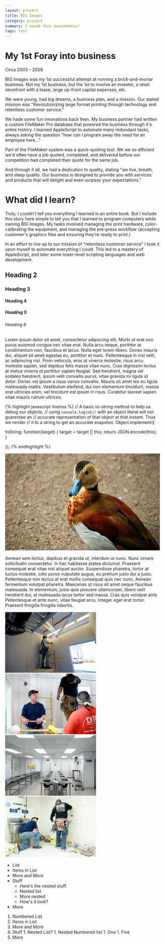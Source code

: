 ```yaml
---
layout: project
title: BIG Images
category: project
summary: I owned this awesomeness!
tags: test
---
```

My 1st Foray into business
=========

Circa 2003 &ndash; 2009

BIG Images was my 1st successful attempt at running a brick-and-mortar business. 
Not my 1st business, but the 1st to involve an investor, a retail storefront
with a lease, large up-front capital expenses, etc.

We were young, had *big* dreams, a business plan, and a mission. Our stated
mission was "Revolutionizing large format printing through technology and 
relentless customer service."

We hade some fun innovations back then. My business partner had written a custom
FileMaker Pro database that powered the business through it's entire history. I
learned AppleScript to automate many redundant tasks, always asking the question
"how can I program away the need for an employee here&hellip;" 

Part of the FileMaker system was a quick-quoting tool. We we so efficient we'd 
often have a job quoted, completed, and delivered before our competition had
completed their quote for the same job.

And through it all, we had a dedication to quality, stating "we live, breath, 
and sleep quality. Our business is designed to provide you with services and 
products that will delight and even surpass your expectations."

What did I learn?
=================

Truly, I couldn't tell you everything I learned in an entire book. But I 
include this story here simple to tell you that I learned to program computers 
while owning BIG Images. My tasks involved managing the print hardware, color-calibrating
the equipment, and managing the pre-press workflow (accepting customer's 
graphics files and ensuring they're ready to print.) 

In an effort to live up to our mission of "relentless customer service" I took
it upon myself to automate everything I could. This led to a mastery of AppleScript,
and later some lower-level scripting languages and web development.

Heading 2
---------

### Heading 3
#### Heading 4
##### Heading 5
###### Heading 6


Lorem ipsum dolor sit amet, consectetur adipiscing elit. Morbi at erat non purus euismod congue nec vitae erat. Nulla arcu neque, porttitor at condimentum non, faucibus et lacus. Nulla eget lorem libero. Donec mauris dui, aliquet sit amet egestas eu, porttitor et nunc. Pellentesque in nisl velit, ac adipiscing nisi. Proin vehicula, eros at viverra molestie, risus arcu molestie sapien, sed dapibus felis massa vitae nunc. Cras dignissim lectus at metus viverra id porttitor sapien feugiat. Sed hendrerit, magna vel sodales hendrerit, ipsum velit convallis purus, vitae gravida mi ligula id dolor. Donec vel ipsum a risus varius convallis. Mauris sit amet leo eu ligula malesuada mattis. Vestibulum eleifend, dui non elementum tincidunt, massa erat ultricies enim, vel tincidunt est ipsum in risus. Curabitur laoreet sapien vitae mauris rutrum ultrices.



{% highlight javascript linenos %}
// A basic to-string method to help us debug our objects.
// using `console.log(obj)` with an object literal will not guarentee an
// accurate representation of that object at that instant. Thus we render
// it to a string to get an accurate snapshot.
Object.implement({

  toString: function(target) {
	target = target || this;
	return JSON.encode(this);
  }

});
{% endhighlight %}

<div class="img full">
<img src="/images/full.jpg" />
</div>


Aenean sem lectus, dapibus et gravida ut, interdum ut nunc. Nunc ornare sollicitudin consectetur. In hac habitasse platea dictumst. Praesent consequat erat vitae nisl aliquet auctor. Suspendisse pharetra, tortor at luctus molestie, odio purus vulputate augue, eu pretium justo dui a justo. Pellentesque non lectus at erat mollis consequat quis nec nunc. Aenean fermentum volutpat pharetra. Maecenas ut risus sit amet neque faucibus malesuada. In elementum, justo quis posuere ullamcorper, libero velit hendrerit dui, at malesuada lacus tortor sed massa. Cras quis volutpat ante. Pellentesque et ante nunc, vitae feugiat arcu. Integer eget erat tortor. Praesent fringilla fringilla lobortis.


<div class="img half left">
<img src="/images/half_01.jpg" />
</div>
<div class="img half right">
<img src="/images/half_02.jpg" />
</div>
<div class="img half left">
<img src="/images/half_03.jpg" />
</div>
<div class="img half right">
<img src="/images/half_04.jpg" />
</div>

*	List
*	Items in List
*	More and More
*	Stuff
	*	Here's the nested stuff.
	*	Nested list
	*	More nested
	*	How's it look?
*	More

1.	 Numbered List
1.	 Items in List
1.	 More and More
1.	 Stuff
	1.	 Nested List?
	1.	 Nested Numbered list
	1.	 One
	1.	 Five
1.	 More

